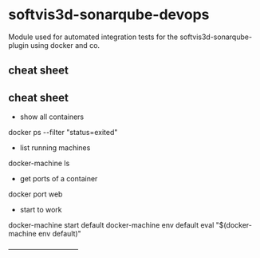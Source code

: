 # softvis3d-sonarqube-devops

Module used for automated integration tests for the softvis3d-sonarqube-plugin using docker and co.

## cheat sheet



## cheat sheet

- show all containers

docker ps --filter "status=exited"

- list running machines

docker-machine ls

- get ports of a container

docker port web

- start to work

docker-machine start default
docker-machine env default
eval "$(docker-machine env default)"

——————————